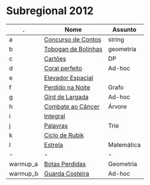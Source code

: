 Subregional 2012
================

 . | Nome | Assunto
    --- | ---- | ---
a | [Concurso de Contos](https://www.urionlinejudge.com.br/judge/pt/problems/view/1222) | string
b | [Tobogan de Bolinhas](https://www.urionlinejudge.com.br/judge/pt/problems/view/1223)| geometria
c | [Cartões](https://www.urionlinejudge.com.br/judge/pt/problems/view/1224)            | DP
d | [Coral perfeito](https://www.urionlinejudge.com.br/judge/pt/problems/view/1225)     | Ad-hoc
e | [Elevador Espacial](https://www.urionlinejudge.com.br/judge/pt/problems/view/1226)  |
f | [Perdido na Noite](https://www.urionlinejudge.com.br/judge/pt/problems/view/1227)   | Grafo
g | [Gird de Largada](https://www.urionlinejudge.com.br/judge/pt/problems/view/1228)    | Ad-hoc
h | [Combate ao Câncer](https://www.urionlinejudge.com.br/judge/pt/problems/view/1229)  | Árvore
i | [Integral](https://www.urionlinejudge.com.br/judge/pt/problems/view/1230)           |
j | [Palavras](https://www.urionlinejudge.com.br/judge/pt/problems/view/1231)           | Trie
k | [Ciclo de Rubik](https://www.urionlinejudge.com.br/judge/pt/problems/view/1232)     |
l | [Estrela](https://www.urionlinejudge.com.br/judge/pt/problems/view/1233)            | Matemática
-|-|-
warmup_a | [Botas Perdidas](https://www.urionlinejudge.com.br/judge/pt/problems/view/1245) | Geometria
warmup_b | [Guarda Costeira](https://www.urionlinejudge.com.br/judge/pt/problems/view/1247)| Ad-hoc
